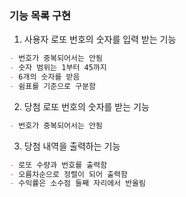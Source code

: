 ### 기능 목록 구현

1. 사용자 로또 번호의 숫자를 입력 받는 기능

```md
- 번호가 중복되어서는 안됨
- 숫자 범위는 1부터 45까지
- 6개의 숫자를 받음
- 쉼표를 기준으로 구분함
```

2. 당첨 로또 번호의 숫자를 받는 기능

```md
- 번호가 중복되어서는 안됨
```

3. 당첨 내역을 출력하는 기능

```md
- 로또 수량과 번호를 출력함
- 오름차순으로 정렬이 되어 출력함
- 수익률은 소수점 둘째 자리에서 반올림
```
